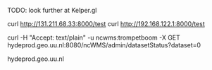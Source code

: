 TODO: look further at Kelper.gl

curl http://131.211.68.33:8000/test
curl http://192.168.122.1:8000/test

curl -H "Accept: text/plain" -u ncwms:trompetboom -X GET hydeprod.geo.uu.nl:8080/ncWMS/admin/datasetStatus?dataset=0

hydeprod.geo.uu.nl
